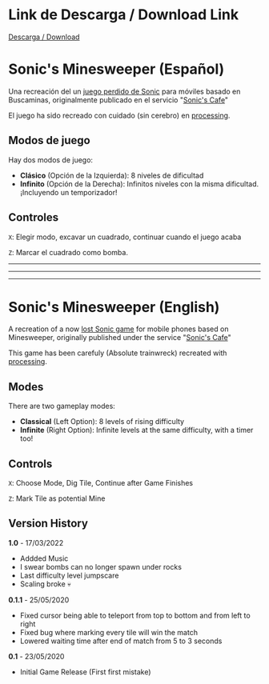 # Link de Descarga / Download Link

[Descarga / Download](https://github.com/pkmniako/mistakes-1/releases/download/v1.0.0/Sonic.s.Minesweeper.-.1.0.zip)

# Sonic's Minesweeper (Español)

Una recreación del un [juego perdido de Sonic](https://info.sonicretro.org/Sonic_no_Jirai_Sagashi_Game) para móviles basado en Buscaminas, originalmente publicado en el servicio "[Sonic's Cafe](https://segaretro.org/Sonic_Cafe)"

El juego ha sido recreado con cuidado (sin cerebro) en [processing](https://processing.org/).

## Modos de juego

Hay dos modos de juego:

- **Clásico** (Opción de la Izquierda): 8 niveles de dificultad
- **Infinito** (Opción de la Derecha): Infinitos niveles con la misma dificultad. ¡Incluyendo un temporizador!

## Controles

``X``: Elegir modo, excavar un cuadrado, continuar cuando el juego acaba

``Z``: Marcar el cuadrado como bomba.

---
---
---

# Sonic's Minesweeper (English)

A recreation of a now [lost Sonic game](https://info.sonicretro.org/Sonic_no_Jirai_Sagashi_Game) for mobile phones based on Minesweeper, originally published under the service "[Sonic's Cafe](https://segaretro.org/Sonic_Cafe)"

This game has been carefuly (Absolute trainwreck) recreated with [processing](https://processing.org/).

## Modes

There are two gameplay modes:

- **Classical** (Left Option): 8 levels of rising difficulty
- **Infinite** (Right Option): Infinite levels at the same difficulty, with a timer too! 

## Controls

``X``: Choose Mode, Dig Tile, Continue after Game Finishes

``Z``: Mark Tile as potential Mine

## Version History

**1.0** - 17/03/2022
+ Addded Music
+ I swear bombs can no longer spawn under rocks
+ Last difficulty level jumpscare
+ Scaling broke :skull:

**0.1.1** - 25/05/2020
+ Fixed cursor being able to teleport from top to bottom and from left to right
+ Fixed bug where marking every tile will win the match
+ Lowered waiting time after end of match from 5 to 3 seconds

**0.1** - 23/05/2020
+ Initial Game Release (First first mistake)
